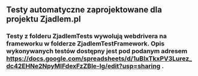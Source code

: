 ## Testy automatyczne zaprojektowane dla projektu Zjadlem.pl

### Testy z folderu ZjadlemTests wywolują webdrivera na frameworku w folderze ZjadlemTestFramework. Opis wykonywanych testów dostępny jest pod podanym adresem https://docs.google.com/spreadsheets/d/1uBIxTkxPV3Lurez_dc42EHNe2NpyMIFdexFzZBle-Ig/edit?usp=sharing .
